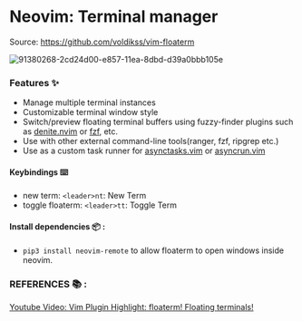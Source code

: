 # Neovim: Terminal manager

Source: https://github.com/voldikss/vim-floaterm

![91380268-2cd24d00-e857-11ea-8dbd-d39a0bbb105e](https://github.com/user-attachments/assets/7fe56071-2eab-4f37-a4bc-f06ec183ea52)

### Features ✨

- Manage multiple terminal instances
- Customizable terminal window style
- Switch/preview floating terminal buffers using fuzzy-finder plugins such as [denite.nvim](https://github.com/Shougo/denite.nvim) or [fzf](https://github.com/junegunn/fzf), etc.
- Use with other external command-line tools(ranger, fzf, ripgrep etc.)
- Use as a custom task runner for [asynctasks.vim](https://github.com/skywind3000/asynctasks.vim) or [asyncrun.vim](https://github.com/skywind3000/asyncrun.vim)

#### Keybindings ⌨️

- new term: `<leader>nt`: New Term
- toggle floaterm: `<leader>tt`: Toggle Term

#### Install dependencies 📦 :

- `pip3 install neovim-remote` to allow floaterm to open windows inside neovim.

### REFERENCES 📚 :

[Youtube Video: Vim Plugin Highlight: floaterm! Floating terminals!](https://youtu.be/QzlwC-AUY-U?si=cDlvadhVSd3VcxeM)

